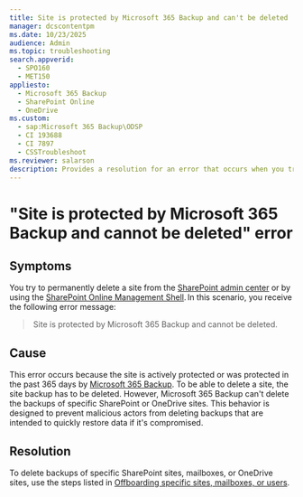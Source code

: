 ```yaml
---
title: Site is protected by Microsoft 365 Backup and can't be deleted
manager: dcscontentpm
ms.date: 10/23/2025
audience: Admin
ms.topic: troubleshooting
search.appverid: 
  - SPO160
  - MET150
appliesto: 
  - Microsoft 365 Backup
  - SharePoint Online
  - OneDrive
ms.custom: 
  - sap:Microsoft 365 Backup\ODSP
  - CI 193688
  - CI 7897
  - CSSTroubleshoot
ms.reviewer: salarson
description: Provides a resolution for an error that occurs when you try to delete a SharePoint or OneDrive site that's protected by Microsoft 365 Backup.
---
```


# "Site is protected by Microsoft 365 Backup and cannot be deleted" error

## Symptoms

You try to permanently delete a site from the [SharePoint admin center](https://go.microsoft.com/fwlink/?linkid=2185219) or by using the [SharePoint Online Management Shell](/powershell/sharepoint/sharepoint-online/connect-sharepoint-online). In this scenario, you receive the following error message:

> Site is protected by Microsoft 365 Backup and cannot be deleted.  

## Cause  

This error occurs because the site is actively protected or was protected in the past 365 days by [Microsoft 365 Backup](/microsoft-365/backup/?view=o365-worldwide&preserve-view=true). To be able to delete a site, the site backup has to be deleted. However, Microsoft 365 Backup can't delete the backups of specific SharePoint or OneDrive sites. This behavior is designed to prevent malicious actors from deleting backups that are intended to quickly restore data if it's compromised.

## Resolution  

To delete backups of specific SharePoint sites, mailboxes, or OneDrive sites, use the steps listed in [Offboarding specific sites, mailboxes, or users](/microsoft-365/backup/backup-offboarding#offboarding-specific-sites-mailboxes-or-users&preserve-view=true).
